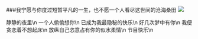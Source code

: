 ###我宁愿与你度过短暂平凡的一生，也不愿一个人看尽这世间的沧海桑田
![](http://www.netbian.com/d/file/20130820/d4547285aad084b7b565370f5915dfbb.jpg)

静静的夜里\n
一个人偷偷想你\n
已成为我最隐秘的快乐\n
好几次梦中有你\n
我便贪恋着不想起床\n
放纵自己恣意占有你的似水柔情\n
节目快乐\n
